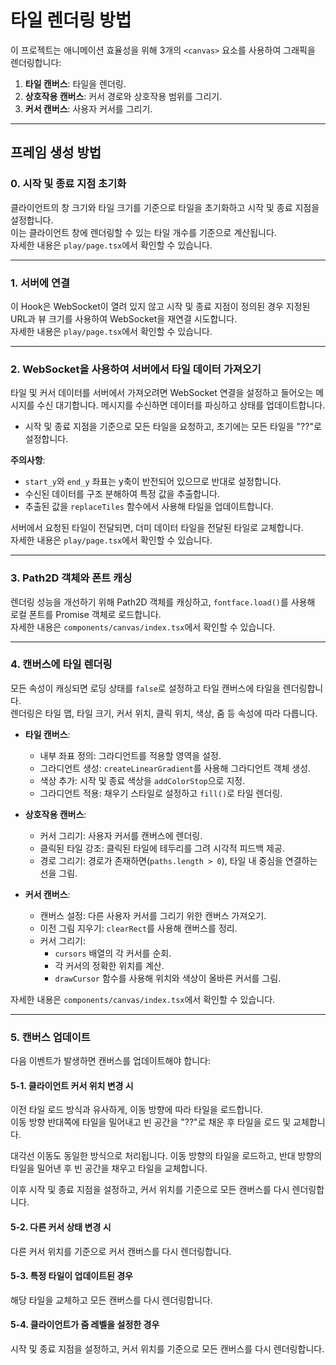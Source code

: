 # 타일 렌더링 방법  

이 프로젝트는 애니메이션 효율성을 위해 3개의 `<canvas>` 요소를 사용하여 그래픽을 렌더링합니다:  

1. **타일 캔버스**: 타일을 렌더링.  
2. **상호작용 캔버스**: 커서 경로와 상호작용 범위를 그리기.  
3. **커서 캔버스**: 사용자 커서를 그리기.  

---

## 프레임 생성 방법  

### 0. 시작 및 종료 지점 초기화  

클라이언트의 창 크기와 타일 크기를 기준으로 타일을 초기화하고 시작 및 종료 지점을 설정합니다.  
이는 클라이언트 창에 렌더링할 수 있는 타일 개수를 기준으로 계산됩니다.  
자세한 내용은 `play/page.tsx`에서 확인할 수 있습니다.  

---

### 1. 서버에 연결  

이 Hook은 WebSocket이 열려 있지 않고 시작 및 종료 지점이 정의된 경우 지정된 URL과 뷰 크기를 사용하여 WebSocket을 재연결 시도합니다.  
자세한 내용은 `play/page.tsx`에서 확인할 수 있습니다.  

---

### 2. WebSocket을 사용하여 서버에서 타일 데이터 가져오기  

타일 및 커서 데이터를 서버에서 가져오려면 WebSocket 연결을 설정하고 들어오는 메시지를 수신 대기합니다. 메시지를 수신하면 데이터를 파싱하고 상태를 업데이트합니다.  

- 시작 및 종료 지점을 기준으로 모든 타일을 요청하고, 초기에는 모든 타일을 "??"로 설정합니다.  

**주의사항**:  
- `start_y`와 `end_y` 좌표는 y축이 반전되어 있으므로 반대로 설정합니다.  
- 수신된 데이터를 구조 분해하여 특정 값을 추출합니다.  
- 추출된 값을 `replaceTiles` 함수에서 사용해 타일을 업데이트합니다.  

서버에서 요청된 타일이 전달되면, 더미 데이터 타일을 전달된 타일로 교체합니다.  
자세한 내용은 `play/page.tsx`에서 확인할 수 있습니다.  

---

### 3. Path2D 객체와 폰트 캐싱  

렌더링 성능을 개선하기 위해 Path2D 객체를 캐싱하고, `fontface.load()`를 사용해 로컬 폰트를 Promise 객체로 로드합니다.  
자세한 내용은 `components/canvas/index.tsx`에서 확인할 수 있습니다.  

---

### 4. 캔버스에 타일 렌더링  

모든 속성이 캐싱되면 로딩 상태를 `false`로 설정하고 타일 캔버스에 타일을 렌더링합니다.  
렌더링은 타일 맵, 타일 크기, 커서 위치, 클릭 위치, 색상, 줌 등 속성에 따라 다릅니다.  

- **타일 캔버스**:  
  - 내부 좌표 정의: 그라디언트를 적용할 영역을 설정.  
  - 그라디언트 생성: `createLinearGradient`를 사용해 그라디언트 객체 생성.  
  - 색상 추가: 시작 및 종료 색상을 `addColorStop`으로 지정.  
  - 그라디언트 적용: 채우기 스타일로 설정하고 `fill()`로 타일 렌더링.  

- **상호작용 캔버스**:  
  - 커서 그리기: 사용자 커서를 캔버스에 렌더링.  
  - 클릭된 타일 강조: 클릭된 타일에 테두리를 그려 시각적 피드백 제공.  
  - 경로 그리기: 경로가 존재하면(`paths.length > 0`), 타일 내 중심을 연결하는 선을 그림.  

- **커서 캔버스**:  
  - 캔버스 설정: 다른 사용자 커서를 그리기 위한 캔버스 가져오기.  
  - 이전 그림 지우기: `clearRect`를 사용해 캔버스를 정리.  
  - 커서 그리기:  
    - `cursors` 배열의 각 커서를 순회.  
    - 각 커서의 정확한 위치를 계산.  
    - `drawCursor` 함수를 사용해 위치와 색상이 올바른 커서를 그림.  

자세한 내용은 `components/canvas/index.tsx`에서 확인할 수 있습니다.  

---

### 5. 캔버스 업데이트  

다음 이벤트가 발생하면 캔버스를 업데이트해야 합니다:  

#### 5-1. 클라이언트 커서 위치 변경 시  

이전 타일 로드 방식과 유사하게, 이동 방향에 따라 타일을 로드합니다.  
이동 방향 반대쪽에 타일을 밀어내고 빈 공간을 "??"로 채운 후 타일을 로드 및 교체합니다.  

대각선 이동도 동일한 방식으로 처리됩니다. 이동 방향의 타일을 로드하고, 반대 방향의 타일을 밀어낸 후 빈 공간을 채우고 타일을 교체합니다.  

이후 시작 및 종료 지점을 설정하고, 커서 위치를 기준으로 모든 캔버스를 다시 렌더링합니다.  

#### 5-2. 다른 커서 상태 변경 시  

다른 커서 위치를 기준으로 커서 캔버스를 다시 렌더링합니다.  

#### 5-3. 특정 타일이 업데이트된 경우  

해당 타일을 교체하고 모든 캔버스를 다시 렌더링합니다.  

#### 5-4. 클라이언트가 줌 레벨을 설정한 경우  

시작 및 종료 지점을 설정하고, 커서 위치를 기준으로 모든 캔버스를 다시 렌더링합니다.  